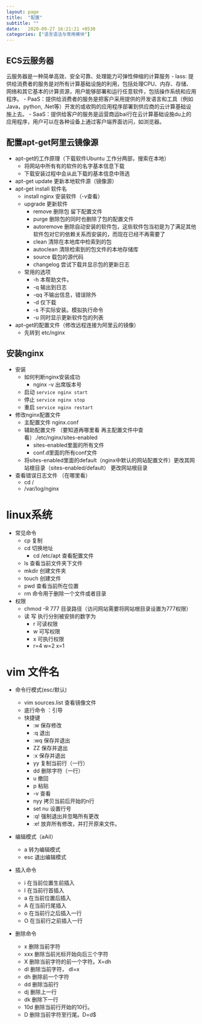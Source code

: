 ```yaml
---
layout: page
title:  "配置"
subtitle: ""
date:   2020-09-27 16:21:21 +0530
categories: ["语言语法与常用模块"]
---
```


## ECS云服务器
云服务器是一种简单高效、安全可靠、处理能力可弹性伸缩的计算服务
    - Iass: 提供给消费者的服务是对所有计算基础设施的利用，包括处理CPU、内存、存储、网络和其它基本的计算资源，用户能够部署和运行任意软件，包括操作系统和应用程序。
    - PaaS：提供给消费者的服务是把客户采用提供的开发语言和工具（例如Java，python, .Net等）开发的或收购的应用程序部署到供应商的云计算基础设施上去。
    - SaaS：提供给客户的服务是运营商运bai行在云计算基础设施du上的应用程序，用户可以在各种设备上通过客户端界面访问，如浏览器。

## 配置apt-get阿里云镜像源
- apt-get的工作原理（下载软件Ubuntu 工作分两部，搜索在本地）
    - 将网站中所有有的软件的名字基本信息下载
    - 下载安装过程中会从此下载的基本信息中筛选
- apt-get update 更新本地软件源（镜像源）
- apt-get install 软件名
    - install nginx 安装软件（-v查看）
    - upgrade     更新软件
        - remove      删除包 留下配置文件
        - purge       删除包的同时也删除了包的配置文件
        - autoremove  删除自动安装的软件包，这些软件包当初是为了满足其他软件包对它的依赖关系而安装的，而现在已经不再需要了
        - clean       清除在本地库中检索到的包
        - autoclean   清除检索到的包文件的本地存储库
        - source      载包的源代码
        - changelog   尝试下载并显示包的更新日志
    - 常用的选项
        - -h     本帮助文件。
        - -q     输出到日志
        - -qq    不输出信息，错误除外
        - -d     仅下载
        - -s     不实际安装。模拟执行命令
        - -u     同时显示更新软件包的列表
- apt-get的配置文件（修改远程连接为阿里云的镜像）
    - 先转到 etc/nginx

## 安装nginx
- 安装 
	- 如何判断nginx安装成功
        - nginx -v 出席版本号
	- 启动 `service nginx start`
	- 停止 `service nginx stop`
	- 重启 `service nginx restart`
- 修改nginx配置文件
	- 主配置文件 nginx.conf
	- 辅助配置文件 （要知道再哪里看 再主配置文件中查看）./etc/nginx/sites-enabled
		- sites-enabled里面的所有文件
		- conf.d里面的所有conf文件
	- 将sites-enabled里面的default（nginx中默认的网站配置文件）更改其网站根目录（sites-enabled/default） 更改网站根目录
- 查看错误日志文件 （在哪里看）
    - cd /
    - /var/log/nginx

# linux系统
- 常见命令
    - cp 复制
	- cd 切换地址
        - cd /etc/apt 查看配置文件
	- ls 查看当前文件夹下文件
	- mkdir 创建文件夹
	- touch 创建文件
	- pwd 查看当前所在位置
	- rm 命令用于删除一个文件或者目录
- 权限
	- chmod -R 777 目录路径（访问网站需要将网站根目录设置为777权限）
	- 读 写 执行分别被安排的数字为
        - r 可读权限
        - w 可写权限
        - x 可执行权限
        - r=4 w=2 x=1

# vim 文件名
- 命令行模式(esc/默认)
    - vim sources.list 查看镜像文件
	- 底行命令 ：引导
	- 快捷键
        - :w 保存修改
        - :q 退出
        - :wq 保存并退出
        - ZZ 保存并退出
        - :x 保存并退出 
		- yy 复制当前行（一行）
		- dd 删除字符（一行）
		- u 撤回
		- p 粘贴
        - -v 查看
        - nyy 拷贝当前后开始的n行
        - set nu 设置行号
        - :q! 强制退出并忽略所有更改
        - :e! 放弃所有修改，并打开原来文件。

- 编辑模式（aAiI）
    - a 转为编辑模式
    - esc 退出编辑模式

- 插入命令
    - i 在当前位置生前插入
    - I 在当前行首插入
    - a 在当前位置后插入
    - A 在当前行尾插入
    - o 在当前行之后插入一行
    - O 在当前行之前插入一行

- 删除命令
    - x 删除当前字符
    - xxx 删除当前光标开始向后三个字符
    - X 删除当前字符的前一个字符。X=dh
    - dl 删除当前字符， dl=x
    - dh 删除前一个字符
    - dd 删除当前行
    - dj 删除上一行
    - dk 删除下一行
    - 10d 删除当前行开始的10行。
    - D 删除当前字符至行尾。D=d$



